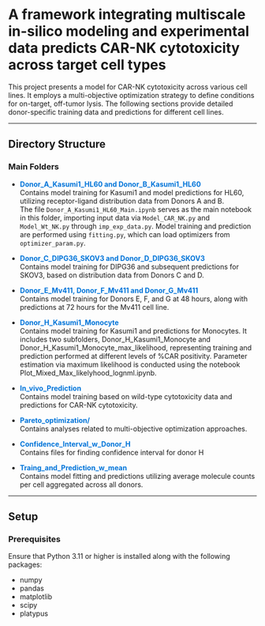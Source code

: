 # A framework integrating multiscale in-silico modeling and experimental data predicts CAR-NK cytotoxicity across target cell types

This project presents a model for CAR-NK cytotoxicity across various cell lines. It employs a multi-objective optimization strategy to define conditions for on-target, off-tumor lysis. The following sections provide detailed donor-specific training data and predictions for different cell lines.

---

## Directory Structure

### Main Folders
- <b style="color:#0074d9;">Donor_A_Kasumi1_HL60 and Donor_B_Kasumi1_HL60</b>  
  Contains model training for Kasumi1 and model predictions for HL60, utilizing receptor-ligand distribution data from Donors A and B.  
  The file `Donor_A_Kasumi1_HL60_Main.ipynb` serves as the main notebook in this folder, importing input data via `Model_CAR_NK.py` and `Model_Wt_NK.py` through `imp_exp_data.py`. Model training and prediction are performed using `fitting.py`, which can load optimizers from `optimizer_param.py`.

- <b style="color:#0074d9;">Donor_C_DIPG36_SKOV3 and Donor_D_DIPG36_SKOV3</b>  
  Contains model training for DIPG36 and subsequent predictions for SKOV3, based on distribution data from Donors C and D.

- <b style="color:#0074d9;">Donor_E_Mv411, Donor_F_Mv411 and Donor_G_Mv411</b>  
  Contains model training for Donors E, F, and G at 48 hours, along with predictions at 72 hours for the Mv411 cell line.

- <b style="color:#0074d9;">Donor_H_Kasumi1_Monocyte</b>  
  Contains model training for Kasumi1 and predictions for Monocytes. It includes two subfolders, Donor_H_Kasumi1_Monocyte and Donor_H_Kasumi1_Monocyte_max_likelihood, representing training and prediction performed at different levels of %CAR positivity. Parameter estimation via maximum likelihood is conducted using the notebook Plot_Mixed_Max_likelyhood_lognml.ipynb.

- <b style="color:#0074d9;">In_vivo_Prediction</b>  
  Contains model training based on wild-type cytotoxicity data and predictions for CAR-NK cytotoxicity.

- <b style="color:#0074d9;">Pareto_optimization/</b>  
  Contains analyses related to multi-objective optimization approaches.

- <b style="color:#0074d9;">Confidence_Interval_w_Donor_H</b>  
  Contains files for finding confidence interval for donor H

- <b style="color:#0074d9;">Traing_and_Prediction_w_mean</b>  
  Contains model fitting and predictions utilizing average molecule counts per cell aggregated across all donors.

---

## Setup

### Prerequisites

Ensure that Python 3.11 or higher is installed along with the following packages:
- numpy
- pandas
- matplotlib
- scipy
- platypus